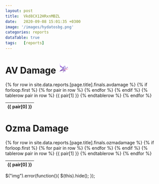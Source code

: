 ```yaml
---
layout: post 
title:  Vkd8CX12HRxnMBZL
date:   2020-09-08 15:01:35 +0300
image: '/images/hydatosbg.png'
categories: reports
dataTable: true
tags:   [reports]
---
```


# AV Damage <img src="/images/av.png" height="32" alt=" ">
<table id="avdps" class="scrollbar-deep-purple bordered-deep-purple thin">
  {% for row in site.data.reports.[page.title].finals.avdamage %}
    {% if forloop.first %}
    <thead>
    <tr>
      {% for pair in row %}
        <th>{{ pair[0] }}</th>
      {% endfor %}
    </tr>
    </thead>
    {% endif %}
    {% tablerow pair in row %}
      {{ pair[1] }}
    {% endtablerow %}
  {% endfor %}
</table>

<script>
$('#avdps').DataTable({
        paging: false,
        "order": [[ 3, "desc" ]],
        scrollY: 400,
        "searching": true,
        responsive: true,
        "info" : false,
        "columnDefs": [
            {
                "targets": [ 3,4,5,6 ],
                "visible": false,
                "searchable": false
            },
            {
                "targets": [ 0 ],
                "searchable": true,
                "data": "Job",
                "render": function ( data, type, full, meta ) {
                        return '<img src="/images/jobs/'+data+'.png" alt=" " title=""> '+data+'';
               }
	    },
            {
                "targets": [ 1 ],
                "searchable": true,
                "data": "Name",
		defaultContent: '+data+',
                "render": function ( data, type, full, meta ) {
                        return '<img src="/images/people/'+data+'.png" width="32" height="32" alt=" " style="border-radius: 50%"> '+data+'';
                }
            }
        ]
})
</script>

# Ozma Damage
<table id="ozmadps" class="scrollbar-deep-purple bordered-deep-purple thin">
  {% for row in site.data.reports.[page.title].finals.ozmadamage %}
    {% if forloop.first %}
    <thead>
    <tr>
      {% for pair in row %}
        <th>{{ pair[0] }}</th>
      {% endfor %}
    </tr>
    </thead>
    {% endif %}
    {% tablerow pair in row %}
      {{ pair[1] }}
    {% endtablerow %}
  {% endfor %}
</table>


<script>
$('#ozmadps').DataTable({
        paging: false,
        "searching": true,
        responsive: true,
        "info" : false,
        "columnDefs": [
            {
                "targets": [ 3,4,5,6 ],
                "visible": false,
                "searchable": false
            },
            {
                "targets": [ 0 ],
                "searchable": true,
                "data": "Job",
                "render": function ( data, type, full, meta ) {
                        return '<img src="/images/jobs/'+data+'.png" alt=" " width="32" height="32"> '+data+'';
               }
            },
            {
                "targets": [ 1 ],
                "searchable": true,
                "data": "Name",
                defaultContent: '+data+',
                "render": function ( data, type, full, meta ) {
                        return '<img src="/images/people/'+data+'.png" width="32" height="32" alt=" " style="border-radius: 50%"> '+data+'';
                }
            }
        ]
})
</script>

<script>
document.addEventListener("DOMContentLoaded", function(event) {
   document.querySelectorAll('img').forEach(function(img){
  	img.onerror = function(){this.style.display='none';};
   })
});
</script>
$("img").error(function(){
  $(this).hide();
});
